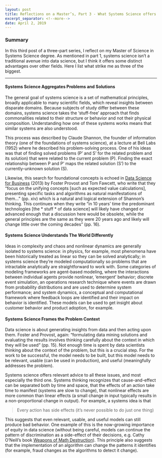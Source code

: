 ```yaml
---
layout: post
title: Reflections on a Master’s, Part 3 - What Systems Science offers Data Science
excerpt_separator: <!--more-->
date: April 2, 2019
---
```


### Summary

In this third post of a three-part series, I reflect on my Master of Science in Systems Science degree. As mentioned in part 1, systems science isn’t a traditional avenue into data science, but I think it offers some distinct advantages over other fields. Here I list what strike me as three of the biggest. 

<!--more-->

------

#### Systems Science Aggregates Problems and Solutions

The general goal of systems science is a set of mathematical principles, broadly applicable to many scientific fields, which reveal insights between disparate domains. Because subjects of study differ between these domains, systems science takes the ‘stuff-free’ approach that finds commonalities related to their structure or behavior and not their physical composition. Understanding how one of these systems works means that similar systems are also understood. 


This process was described by Claude Shannon, the founder of information theory (one of the foundations of systems science), at a lecture at Bell Labs (1952) where he described his problem-solving process. One of his ideas was that of finding solved problems (P’ and S’ for the related problem and its solution) that were related to the current problem (P). Finding the exact relationship between P and P’ maps the related solution (S’) to the currently-unknown solution (S).


Likewise, this search for foundational concepts is echoed in [Data Science for Business](http://data-science-for-biz.com/) (2013) by Foster Provost and Tom Fawcett, who write that they “focus on the unifying concepts [such as expected value calculations], presenting specific tasks and algorithms as natural manifestations of them…” (pp. xiv) which is a natural and logical extension of Shannon’s thinking. This continues when they write “in 10 years’ time the predominant technologies [the * stuff * of data science] will likely have changed or advanced enough that a discussion here would be obsolete, while the general principles are the same as they were 20 years ago and likely will change little over the coming decades” (pp. 16). 


#### Systems Science Understands The World Differently


Ideas in complexity and chaos and nonlinear dynamics are generally isolated to systems science: in physics, for example, most phenomena have been historically treated as linear so they can be solved analytically; in systems science they’re modeled computationally so problems that are intractable analytically are straightforward to work with. Some categories of modeling frameworks are agent-based modeling, where the interactions between individual agents provide nonlinear, ‘emergent’ behavior; discrete event simulation, an operations research technique where events are drawn from probability distributions and are used to determine system performance; and system dynamics, a conceptual and computational framework where feedback loops are identified and their impact on behavior is identified. These models can be used to get insight about customer behavior and product adoption, for example. 


#### Systems Science Frames the Problem Context 


Data science is about generating insights from data and then acting upon them. Foster and Provost, again: “formulating data mining solutions and evaluating the results involves thinking carefully about the context in which they will be used” (pp. 15).   Not enough time is spent by data scientists thinking about the context of the problem, but this is a crucial step. For the work to be successful, the model needs to be built, but this model needs to be relevant, usable (can be used in production), and useful (meaningfully addresses the problem). 


Systems science offers relevant advice to all these issues, and most especially the third one. Systems thinking recognizes that cause-and-effect can be separated both by time and space, that the effects of an action take time to manifest (systems are slow to change), that nonlinear effects are more common than linear effects (a small change in input typically results in a non-proportional change in output). For example, a systems idea is that 

> Every action has side effects (it’s never possible to do just one thing)

This suggests that even relevant, usable, and useful models can still produce bad behavior. One example of this is the now-growing importance of equity in data science (without being careful, models can continue the pattern of discrimination as a side-effect of their decisions, e.g. Cathy O’Neill’s book [Weapons of Math Destruction](https://weaponsofmathdestructionbook.com/)). This principle also suggests that the implementation of an algorithm can change the patterns it identifies (for example, fraud changes as the algorithms to detect it change). 
